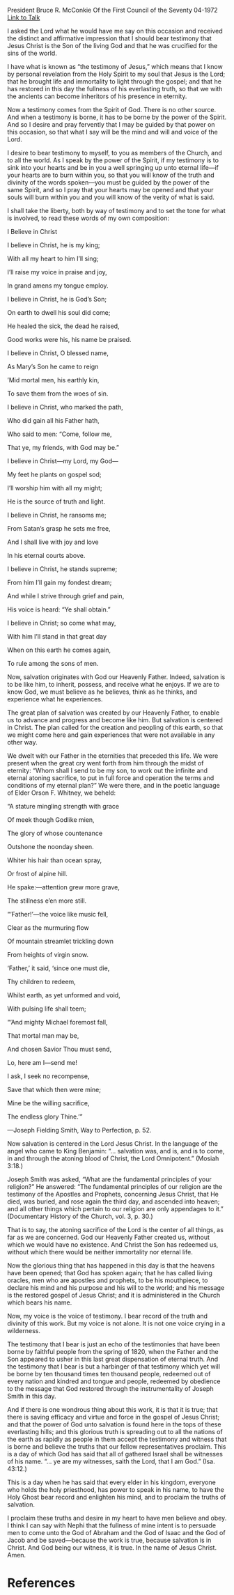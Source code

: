President Bruce R. McConkie
Of the First Council of the Seventy
04-1972
[Link to Talk](https://www.churchofjesuschrist.org/study/general-conference/1972/04/the-testimony-of-jesus?lang=eng)

I asked the Lord what he would have me say on this occasion and received the distinct and affirmative impression that I should bear testimony that Jesus Christ is the Son of the living God and that he was crucified for the sins of the world.

I have what is known as “the testimony of Jesus,” which means that I know by personal revelation from the Holy Spirit to my soul that Jesus is the Lord; that he brought life and immortality to light through the gospel; and that he has restored in this day the fullness of his everlasting truth, so that we with the ancients can become inheritors of his presence in eternity.

Now a testimony comes from the Spirit of God. There is no other source. And when a testimony is borne, it has to be borne by the power of the Spirit. And so I desire and pray fervently that I may be guided by that power on this occasion, so that what I say will be the mind and will and voice of the Lord.

I desire to bear testimony to myself, to you as members of the Church, and to all the world. As I speak by the power of the Spirit, if my testimony is to sink into your hearts and be in you a well springing up unto eternal life—if your hearts are to burn within you, so that you will know of the truth and divinity of the words spoken—you must be guided by the power of the same Spirit, and so I pray that your hearts may be opened and that your souls will burn within you and you will know of the verity of what is said.

I shall take the liberty, both by way of testimony and to set the tone for what is involved, to read these words of my own composition:





I Believe in Christ





I believe in Christ, he is my king;

With all my heart to him I’ll sing;

I’ll raise my voice in praise and joy,

In grand amens my tongue employ.





I believe in Christ, he is God’s Son;

On earth to dwell his soul did come;

He healed the sick, the dead he raised,

Good works were his, his name be praised.





I believe in Christ, O blessed name,

As Mary’s Son he came to reign

’Mid mortal men, his earthly kin,

To save them from the woes of sin.





I believe in Christ, who marked the path,

Who did gain all his Father hath,

Who said to men: “Come, follow me,

That ye, my friends, with God may be.”





I believe in Christ—my Lord, my God—

My feet he plants on gospel sod;

I’ll worship him with all my might;

He is the source of truth and light.





I believe in Christ, he ransoms me;

From Satan’s grasp he sets me free,

And I shall live with joy and love

In his eternal courts above.





I believe in Christ, he stands supreme;

From him I’ll gain my fondest dream;

And while I strive through grief and pain,

His voice is heard: “Ye shall obtain.”





I believe in Christ; so come what may,

With him I’ll stand in that great day

When on this earth he comes again,

To rule among the sons of men.





Now, salvation originates with God our Heavenly Father. Indeed, salvation is to be like him, to inherit, possess, and receive what he enjoys. If we are to know God, we must believe as he believes, think as he thinks, and experience what he experiences.

The great plan of salvation was created by our Heavenly Father, to enable us to advance and progress and become like him. But salvation is centered in Christ. The plan called for the creation and peopling of this earth, so that we might come here and gain experiences that were not available in any other way.

We dwelt with our Father in the eternities that preceded this life. We were present when the great cry went forth from him through the midst of eternity: “Whom shall I send to be my son, to work out the infinite and eternal atoning sacrifice, to put in full force and operation the terms and conditions of my eternal plan?” We were there, and in the poetic language of Elder Orson F. Whitney, we beheld:





“A stature mingling strength with grace

Of meek though Godlike mien,

The glory of whose countenance

Outshone the noonday sheen.

Whiter his hair than ocean spray,

Or frost of alpine hill.

He spake:—attention grew more grave,

The stillness e’en more still.





“‘Father!’—the voice like music fell,

Clear as the murmuring flow

Of mountain streamlet trickling down

From heights of virgin snow.

‘Father,’ it said, ‘since one must die,

Thy children to redeem,

Whilst earth, as yet unformed and void,

With pulsing life shall teem;





“‘And mighty Michael foremost fall,

That mortal man may be,

And chosen Savior Thou must send,

Lo, here am I—send me!

I ask, I seek no recompense,

Save that which then were mine;

Mine be the willing sacrifice,

The endless glory Thine.’”





—Joseph Fielding Smith, Way to Perfection, p. 52.





Now salvation is centered in the Lord Jesus Christ. In the language of the angel who came to King Benjamin: “… salvation was, and is, and is to come, in and through the atoning blood of Christ, the Lord Omnipotent.” (Mosiah 3:18.)

Joseph Smith was asked, “What are the fundamental principles of your religion?” He answered: “The fundamental principles of our religion are the testimony of the Apostles and Prophets, concerning Jesus Christ, that He died, was buried, and rose again the third day, and ascended into heaven; and all other things which pertain to our religion are only appendages to it.” (Documentary History of the Church, vol. 3, p. 30.)

That is to say, the atoning sacrifice of the Lord is the center of all things, as far as we are concerned. God our Heavenly Father created us, without which we would have no existence. And Christ the Son has redeemed us, without which there would be neither immortality nor eternal life.

Now the glorious thing that has happened in this day is that the heavens have been opened; that God has spoken again; that he has called living oracles, men who are apostles and prophets, to be his mouthpiece, to declare his mind and his purpose and his will to the world; and his message is the restored gospel of Jesus Christ; and it is administered in the Church which bears his name.

Now, my voice is the voice of testimony. I bear record of the truth and divinity of this work. But my voice is not alone. It is not one voice crying in a wilderness.

The testimony that I bear is just an echo of the testimonies that have been borne by faithful people from the spring of 1820, when the Father and the Son appeared to usher in this last great dispensation of eternal truth. And the testimony that I bear is but a harbinger of that testimony which yet will be borne by ten thousand times ten thousand people, redeemed out of every nation and kindred and tongue and people, redeemed by obedience to the message that God restored through the instrumentality of Joseph Smith in this day.

And if there is one wondrous thing about this work, it is that it is true; that there is saving efficacy and virtue and force in the gospel of Jesus Christ; and that the power of God unto salvation is found here in the tops of these everlasting hills; and this glorious truth is spreading out to all the nations of the earth as rapidly as people in them accept the testimony and witness that is borne and believe the truths that our fellow representatives proclaim. This is a day of which God has said that all of gathered Israel shall be witnesses of his name. “… ye are my witnesses, saith the Lord, that I am God.” (Isa. 43:12.)

This is a day when he has said that every elder in his kingdom, everyone who holds the holy priesthood, has power to speak in his name, to have the Holy Ghost bear record and enlighten his mind, and to proclaim the truths of salvation.

I proclaim these truths and desire in my heart to have men believe and obey. I think I can say with Nephi that the fullness of mine intent is to persuade men to come unto the God of Abraham and the God of Isaac and the God of Jacob and be saved—because the work is true, because salvation is in Christ. And God being our witness, it is true. In the name of Jesus Christ. Amen.

# References
